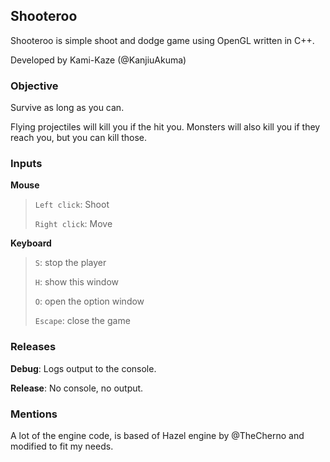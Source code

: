 Shooteroo
---

Shooteroo is simple shoot and dodge game using OpenGL written in C++.

Developed by Kami-Kaze (@KanjiuAkuma)

### Objective
Survive as long as you can.

Flying projectiles will kill you if the hit you.
Monsters will also kill you if they reach you, but you can kill those.

### Inputs
__Mouse__
>   `Left click`: Shoot
>
>   `Right click`: Move

__Keyboard__
>   `S`: stop the player
>
>   `H`: show this window
>
>   `O`: open the option window
>
>   `Escape`: close the game


###  Releases
__Debug__: Logs output to the console.

__Release__: No console, no output.  

### Mentions
A lot of the engine code, is based of Hazel engine by @TheCherno and modified to fit my needs.